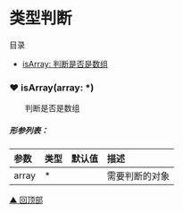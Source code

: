 # 类型判断

<span id="top">目录</span>
* [ isArray: 判断是否是数组](#isArray)


### <span id="isArray">♥ isArray(array: *)</span>
  
&emsp;&emsp;判断是否是数组

##### 形参列表：
| 参数 | 类型  |  默认值         | 描述 |
| :--- | :---- | :------------- |:---- |
| array | * |  | 需要判断的对象 |




[▲ 回顶部](#top)